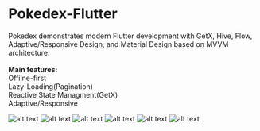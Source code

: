 # Pokedex-Flutter

Pokedex demonstrates modern Flutter development with GetX, Hive, Flow, Adaptive/Responsive Design, and Material Design based on MVVM architecture.
<br /> <br /> 
<b>Main features:</b> <br /> 
Offilne-first <br /> 
Lazy-Loading(Pagination) <br /> 
Reactive State Managment(GetX) <br /> 
Adaptive/Responsive <br /> 



![alt text](https://raw.githubusercontent.com/hosseinkhojany/Pokedex-Flutter/master/ARTS/desktop-list.png?raw=true)
![alt text](https://raw.githubusercontent.com/hosseinkhojany/Pokedex-Flutter/master/ARTS/desktop.png?raw=true)
![alt text](https://raw.githubusercontent.com/hosseinkhojany/Pokedex-Flutter/master/ARTS/mobile-land.jpg.jpg?raw=true)
![alt text](https://raw.githubusercontent.com/hosseinkhojany/Pokedex-Flutter/master/ARTS/mobile-land.jpg?raw=true)
![alt text](https://raw.githubusercontent.com/hosseinkhojany/Pokedex-Flutter/master/ARTS/mobile-port.jpg?raw=true)
![alt text](https://raw.githubusercontent.com/hosseinkhojany/Pokedex-Flutter/master/ARTS/mobile-port-list.jpg?raw=true)
